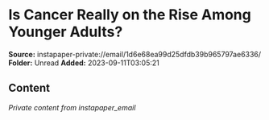 # Is Cancer Really on the Rise Among Younger Adults?

**Source:** instapaper-private://email/1d6e68ea99d25dfdb39b965797ae6336/
**Folder:** Unread
**Added:** 2023-09-11T03:05:21




## Content
*Private content from instapaper_email*
